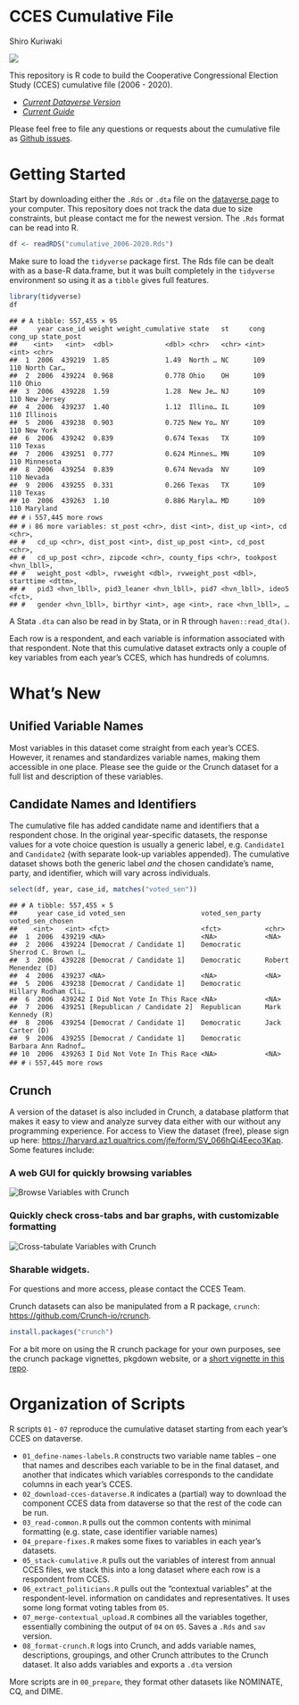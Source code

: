 CCES Cumulative File
================
Shiro Kuriwaki

[![](https://img.shields.io/badge/Dataverse%20DOI-10.7910/DVN/II2DB6-orange)](https://www.doi.org/10.7910/DVN/II2DB6)

This repository is R code to build the Cooperative Congressional
Election Study (CCES) cumulative file (2006 - 2020).

- [*Current Dataverse
  Version*](https://dataverse.harvard.edu/dataset.xhtml?persistentId=doi:10.7910/DVN/II2DB6)
- [*Current
  Guide*](https://github.com/kuriwaki/cces_cumulative/blob/main/guide/guide_cumulative_2006-2021.pdf)

Please feel free to file any questions or requests about the cumulative
file as [Github
issues](https://github.com/kuriwaki/cces_cumulative/issues).

# Getting Started

Start by downloading either the `.Rds` or `.dta` file on the [dataverse
page](https://dataverse.harvard.edu/dataset.xhtml?persistentId=doi:10.7910/DVN/II2DB6)
to your computer. This repository does not track the data due to size
constraints, but please contact me for the newest version. The `.Rds`
format can be read into R.

``` r
df <- readRDS("cumulative_2006-2020.Rds")
```

Make sure to load the `tidyverse` package first. The Rds file can be
dealt with as a base-R data.frame, but it was built completely in the
`tidyverse` environment so using it as a `tibble` gives full features.

``` r
library(tidyverse)
df
```

    ## # A tibble: 557,455 × 95
    ##     year case_id weight weight_cumulative state   st     cong cong_up state_post
    ##    <int>   <int>  <dbl>             <dbl> <chr>   <chr> <int>   <int> <chr>     
    ##  1  2006  439219  1.85              1.49  North … NC      109     110 North Car…
    ##  2  2006  439224  0.968             0.778 Ohio    OH      109     110 Ohio      
    ##  3  2006  439228  1.59              1.28  New Je… NJ      109     110 New Jersey
    ##  4  2006  439237  1.40              1.12  Illino… IL      109     110 Illinois  
    ##  5  2006  439238  0.903             0.725 New Yo… NY      109     110 New York  
    ##  6  2006  439242  0.839             0.674 Texas   TX      109     110 Texas     
    ##  7  2006  439251  0.777             0.624 Minnes… MN      109     110 Minnesota 
    ##  8  2006  439254  0.839             0.674 Nevada  NV      109     110 Nevada    
    ##  9  2006  439255  0.331             0.266 Texas   TX      109     110 Texas     
    ## 10  2006  439263  1.10              0.886 Maryla… MD      109     110 Maryland  
    ## # ℹ 557,445 more rows
    ## # ℹ 86 more variables: st_post <chr>, dist <int>, dist_up <int>, cd <chr>,
    ## #   cd_up <chr>, dist_post <int>, dist_up_post <int>, cd_post <chr>,
    ## #   cd_up_post <chr>, zipcode <chr>, county_fips <chr>, tookpost <hvn_lbll>,
    ## #   weight_post <dbl>, rvweight <dbl>, rvweight_post <dbl>, starttime <dttm>,
    ## #   pid3 <hvn_lbll>, pid3_leaner <hvn_lbll>, pid7 <hvn_lbll>, ideo5 <fct>,
    ## #   gender <hvn_lbll>, birthyr <int>, age <int>, race <hvn_lbll>, …

A Stata `.dta` can also be read in by Stata, or in R through
`haven::read_dta()`.

Each row is a respondent, and each variable is information associated
with that respondent. Note that this cumulative dataset extracts only a
couple of key variables from each year’s CCES, which has hundreds of
columns.

# What’s New

## Unified Variable Names

Most variables in this dataset come straight from each year’s CCES.
However, it renames and standardizes variable names, making them
accessible in one place. Please see the guide or the Crunch dataset for
a full list and description of these variables.

## Candidate Names and Identifiers

The cumulative file has added candidate name and identifiers that a
respondent chose. In the original year-specific datasets, the response
values for a vote choice question is usually a generic label,
e.g. `Candidate1` and `Candidate2` (with separate look-up variables
appended). The cumulative dataset shows both the generic label *and* the
chosen candidate’s name, party, and identifier, which will vary across
individuals.

``` r
select(df, year, case_id, matches("voted_sen"))
```

    ## # A tibble: 557,455 × 5
    ##     year case_id voted_sen                   voted_sen_party voted_sen_chosen   
    ##    <int>   <int> <fct>                       <fct>           <chr>              
    ##  1  2006  439219 <NA>                        <NA>            <NA>               
    ##  2  2006  439224 [Democrat / Candidate 1]    Democratic      Sherrod C. Brown (…
    ##  3  2006  439228 [Democrat / Candidate 1]    Democratic      Robert Menendez (D)
    ##  4  2006  439237 <NA>                        <NA>            <NA>               
    ##  5  2006  439238 [Democrat / Candidate 1]    Democratic      Hillary Rodham Cli…
    ##  6  2006  439242 I Did Not Vote In This Race <NA>            <NA>               
    ##  7  2006  439251 [Republican / Candidate 2]  Republican      Mark Kennedy (R)   
    ##  8  2006  439254 [Democrat / Candidate 1]    Democratic      Jack Carter (D)    
    ##  9  2006  439255 [Democrat / Candidate 1]    Democratic      Barbara Ann Radnof…
    ## 10  2006  439263 I Did Not Vote In This Race <NA>            <NA>               
    ## # ℹ 557,445 more rows

## Crunch

A version of the dataset is also included in Crunch, a database platform
that makes it easy to view and analyze survey data either with our
without any programming experience. For access to View the dataset
(free), please sign up here:
<https://harvard.az1.qualtrics.com/jfe/form/SV_066hQi4Eeco3Kap>. Some
features include:

### A web GUI for quickly browsing variables

![Browse Variables with Crunch](guide/01_crunch_browse.gif)

### Quickly check cross-tabs and bar graphs, with customizable formatting

![Cross-tabulate Variables with Crunch](guide/02_crunch_tab.gif)

### Sharable widgets.

For questions and more access, please contact the CCES Team.

Crunch datasets can also be manipulated from a R package, `crunch`:
<https://github.com/Crunch-io/rcrunch>.

``` r
install.packages("crunch")
```

For a bit more on using the R crunch package for your own purposes, see
the crunch package vignettes, pkgdown website, or a [short vignette in
this
repo](https://github.com/kuriwaki/cces_cumulative/blob/master/guide/vignette_crunch.md).

# Organization of Scripts

R scripts `01` - `07` reproduce the cumulative dataset starting from
each year’s CCES on dataverse.

- `01_define-names-labels.R` constructs two variable name tables – one
  that names and describes each variable to be in the final dataset, and
  another that indicates which variables corresponds to the candidate
  columns in each year’s CCES.
- `02_download-cces-dataverse.R` indicates a (partial) way to download
  the component CCES data from dataverse so that the rest of the code
  can be run.
- `03_read-common.R` pulls out the common contents with minimal
  formatting (e.g. state, case identifier variable names)
- `04_prepare-fixes.R` makes some fixes to variables in each year’s
  datasets.
- `05_stack-cumulative.R` pulls out the variables of interest from
  annual CCES files, we stack this into a long dataset where each row is
  a respondent from CCES.
- `06_extract_politicians.R` pulls out the “contextual variables” at the
  respondent-level. information on candidates and representatives. It
  uses some long format voting tables from `05`.
- `07_merge-contextual_upload.R` combines all the variables together,
  essentially combining the output of `04` on `05`. Saves a `.Rds` and
  `sav` version.
- `08_format-crunch.R` logs into Crunch, and adds variable names,
  descriptions, groupings, and other Crunch attributes to the Crunch
  dataset. It also adds variables and exports a `.dta` version

More scripts are in `00_prepare`, they format other datasets like
NOMINATE, CQ, and DIME.
